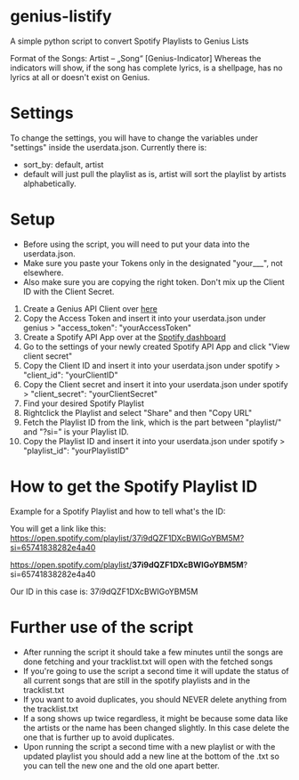# genius-listify
A simple python script to convert Spotify Playlists to Genius Lists

Format of the Songs:
Artist – „Song“ [Genius-Indicator]
Whereas the indicators will show, if the song has complete lyrics, is a shellpage, has no lyrics at all or doesn't exist on Genius.	

# Settings
To change the settings, you will have to change the variables under "settings" inside the userdata.json.
Currently there is:
- sort_by: default, artist
- default will just pull the playlist as is, artist will sort the playlist by artists alphabetically.

# Setup
- Before using the script, you will need to put your data into the userdata.json.
- Make sure you paste your Tokens only in the designated "your___", not elsewhere.
- Also make sure you are copying the right token. Don't mix up the Client ID with the Client Secret.

1. Create a Genius API Client over [here](https://genius.com/api-clients/new)
2. Copy the Access Token and insert it into your userdata.json under genius > "access_token": "yourAccessToken"
3. Create a Spotify API App over at the [Spotify dashboard](https://developer.spotify.com/dashboard)
4. Go to the settings of your newly created Spotify API App and click "View client secret"
5. Copy the Client ID and insert it into your userdata.json under spotify > "client_id": "yourClientID"
6. Copy the Client secret and insert it into your userdata.json under spotify > "client_secret": "yourClientSecret"
7. Find your desired Spotify Playlist
8. Rightclick the Playlist and select "Share" and then "Copy URL"
9. Fetch the Playlist ID from the link, which is the part between "playlist/" and "?si=" is your Playlist ID.
10. Copy the Playlist ID and insert it into your userdata.json under spotify > "playlist_id": "yourPlaylistID"

# How to get the Spotify Playlist ID
Example for a Spotify Playlist and how to tell what's the ID:

You will get a link like this: https://open.spotify.com/playlist/37i9dQZF1DXcBWIGoYBM5M?si=65741838282e4a40

https://open.spotify.com/playlist/<b>37i9dQZF1DXcBWIGoYBM5M</b>?si=65741838282e4a40

Our ID in this case is: 37i9dQZF1DXcBWIGoYBM5M

# Further use of the script
- After running the script it should take a few minutes until the songs are done fetching and your tracklist.txt will open with the fetched songs
- If you're going to use the script a second time it will update the status of all current songs that are still in the spotify playlists and in the tracklist.txt
- If you want to avoid duplicates, you should NEVER delete anything from the tracklist.txt
- If a song shows up twice regardless, it might be because some data like the artists or the name has been changed slightly. In this case delete the one that is further up to avoid duplicates.
- Upon running the script a second time with a new playlist or with the updated playlist you should add a new line at the bottom of the .txt so you can tell the new one and the old one apart better.

